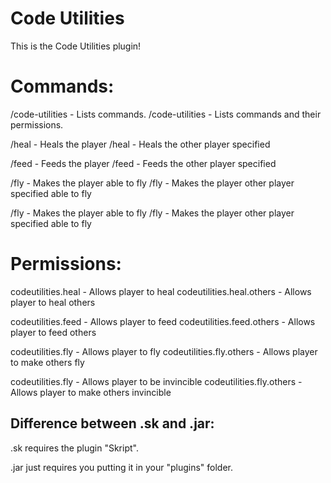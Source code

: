 # Code Utilities
This is the Code Utilities plugin!


# Commands:

/code-utilities <cmds> - Lists commands.
/code-utilities <perms> - Lists commands and their permissions.

/heal - Heals the player
/heal <player> - Heals the other player specified
  
/feed - Feeds the player
/feed <player> - Feeds the other player specified

/fly - Makes the player able to fly
/fly <player> - Makes the player other player specified able to fly
 
/fly - Makes the player able to fly
/fly <player> - Makes the player other player specified able to fly

# Permissions:

codeutilities.heal - Allows player to heal
codeutilities.heal.others - Allows player to heal others

codeutilities.feed - Allows player to feed
codeutilities.feed.others - Allows player to feed others

codeutilities.fly - Allows player to fly
codeutilities.fly.others - Allows player to make others fly

codeutilities.fly - Allows player to be invincible
codeutilities.fly.others - Allows player to make others invincible
  
  
## Difference between .sk and .jar:

.sk requires the plugin "Skript".

.jar just requires you putting it in your "plugins" folder.

